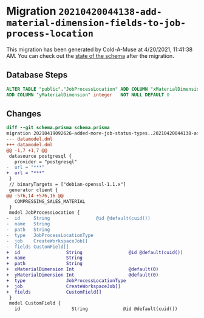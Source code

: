 # Migration `20210420044138-add-material-dimension-fields-to-job-process-location`

This migration has been generated by Cold-A-Muse at 4/20/2021, 11:41:38 AM.
You can check out the [state of the schema](./schema.prisma) after the migration.

## Database Steps

```sql
ALTER TABLE "public"."JobProcessLocation" ADD COLUMN "xMaterialDimension" integer   NOT NULL DEFAULT 0,
ADD COLUMN "yMaterialDimension" integer   NOT NULL DEFAULT 0
```

## Changes

```diff
diff --git schema.prisma schema.prisma
migration 20210419092626-added-more-job-status-types..20210420044138-add-material-dimension-fields-to-job-process-location
--- datamodel.dml
+++ datamodel.dml
@@ -1,7 +1,7 @@
 datasource postgresql {
   provider = "postgresql"
-  url = "***"
+  url = "***"
 }
 // binaryTargets = ["debian-openssl-1.1.x"]
 generator client {
@@ -576,14 +576,16 @@
   COMPRESSING_SALES_MATERIAL
 }
 model JobProcessLocation {
-  id     String                 @id @default(cuid())
-  name   String
-  path   String
-  type   JobProcessLocationType
-  job    CreateWorkspaceJob[]
-  fields CustomField[]
+  id                 String                 @id @default(cuid())
+  name               String
+  path               String
+  xMaterialDimension Int                    @default(0)
+  yMaterialDimension Int                    @default(0)
+  type               JobProcessLocationType
+  job                CreateWorkspaceJob[]
+  fields             CustomField[]
 }
 model CustomField {
   id                   String             @id @default(cuid())
```


